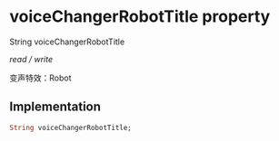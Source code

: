 


# voiceChangerRobotTitle property







String voiceChangerRobotTitle
  
_<span class="feature">read / write</span>_



<p>变声特效：Robot</p>



## Implementation

```dart
String voiceChangerRobotTitle;
```







